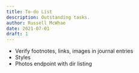 ```yaml
---
title: To-do List
description: Outstanding tasks.
author: Russell McWhae
date: 2021-07-01
draft: 1
---
```

* Verify footnotes, links, images in journal entries
* Styles
* Photos endpoint with dir listing